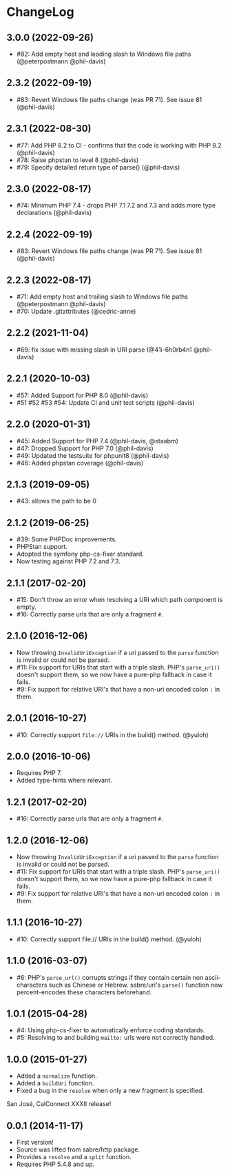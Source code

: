 ChangeLog
=========

3.0.0 (2022-09-26)
------------------

* #82: Add empty host and leading slash to Windows file paths (@peterpostmann @phil-davis)

2.3.2 (2022-09-19)
------------------

* #83: Revert Windows file paths change (was PR 71). See issue 81 (@phil-davis)

2.3.1 (2022-08-30)
------------------

* #77: Add PHP 8.2 to CI - confirms that the code is working with PHP 8.2 (@phil-davis)
* #78: Raise phpstan to level 8  (@phil-davis)
* #79: Specify detailed return type of parse() (@phil-davis)

2.3.0 (2022-08-17)
------------------

* #74: Minimum PHP 7.4 - drops PHP 7.1 7.2 and 7.3 and adds more type declarations (@phil-davis)

2.2.4 (2022-09-19)
------------------

* #83: Revert Windows file paths change (was PR 71). See issue 81 (@phil-davis)

2.2.3 (2022-08-17)
------------------

* #71: Add empty host and trailing slash to Windows file paths (@peterpostmann @phil-davis)
* #70: Update .gitattributes (@cedric-anne)

2.2.2 (2021-11-04)
------------------

* #69: fix issue with missing slash in URI parse (@41i-6h0rb4n1 @phil-davis)

2.2.1 (2020-10-03)
------------------

* #57: Added Support for PHP 8.0 (@phil-davis)
* #51 #52 #53 #54: Update CI and unit test scripts (@phil-davis)

2.2.0 (2020-01-31)
------------------

* #45: Added Support for PHP 7.4 (@phil-davis, @staabm)
* #47: Dropped Support for PHP 7.0 (@phil-davis)
* #49: Updated the testsuite for phpunit8 (@phil-davis)
* #46: Added phpstan coverage (@phil-davis)

2.1.3 (2019-09-05)
------------------

* #43: allows the path to be 0


2.1.2 (2019-06-25)
------------------

* #39: Some PHPDoc improvements.
* PHPStan support.
* Adopted the symfony php-cs-fixer standard.
* Now testing against PHP 7.2 and 7.3.


2.1.1 (2017-02-20)
------------------

* #15: Don't throw an error when resolving a URI which path component is
  empty.
* #16: Correctly parse urls that are only a fragment `#`.


2.1.0 (2016-12-06)
------------------

* Now throwing `InvalidUriException` if a uri passed to the `parse` function
  is invalid or could not be parsed.
* #11: Fix support for URIs that start with a triple slash. PHP's `parse_uri()`
  doesn't support them, so we now have a pure-php fallback in case it fails.
* #9: Fix support for relative URI's that have a non-uri encoded colon `:` in
  them.


2.0.1 (2016-10-27)
------------------

* #10: Correctly support `file://` URIs in the build() method. (@yuloh)


2.0.0 (2016-10-06)
-----------------

* Requires PHP 7.
* Added type-hints where relevant.


1.2.1 (2017-02-20)
------------------

* #16: Correctly parse urls that are only a fragment `#`.


1.2.0 (2016-12-06)
------------------

* Now throwing `InvalidUriException` if a uri passed to the `parse` function
  is invalid or could not be parsed.
* #11: Fix support for URIs that start with a triple slash. PHP's `parse_uri()`
  doesn't support them, so we now have a pure-php fallback in case it fails.
* #9: Fix support for relative URI's that have a non-uri encoded colon `:` in
  them.


1.1.1 (2016-10-27)
------------------

* #10: Correctly support file:// URIs in the build() method. (@yuloh)


1.1.0 (2016-03-07)
------------------

* #6: PHP's `parse_url()` corrupts strings if they contain certain
  non ascii-characters such as Chinese or Hebrew. sabre/uri's `parse()`
  function now percent-encodes these characters beforehand.


1.0.1 (2015-04-28)
------------------

* #4: Using php-cs-fixer to automatically enforce coding standards.
* #5: Resolving to and building `mailto:` urls were not correctly handled.


1.0.0 (2015-01-27)
------------------

* Added a `normalize` function.
* Added a `buildUri` function.
* Fixed a bug in the `resolve` when only a new fragment is specified.

San José, CalConnect XXXII release!

0.0.1 (2014-11-17)
------------------

* First version!
* Source was lifted from sabre/http package.
* Provides a `resolve` and a `split` function.
* Requires PHP 5.4.8 and up.
